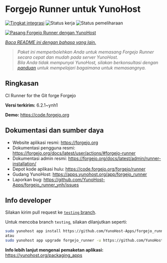 <!--
N.B.: README ini dibuat secara otomatis oleh <https://github.com/YunoHost/apps/tree/master/tools/readme_generator>
Ini TIDAK boleh diedit dengan tangan.
-->

# Forgejo Runner untuk YunoHost

[![Tingkat integrasi](https://apps.yunohost.org/badge/integration/forgejo_runner)](https://ci-apps.yunohost.org/ci/apps/forgejo_runner/)
![Status kerja](https://apps.yunohost.org/badge/state/forgejo_runner)
![Status pemeliharaan](https://apps.yunohost.org/badge/maintained/forgejo_runner)

[![Pasang Forgejo Runner dengan YunoHost](https://install-app.yunohost.org/install-with-yunohost.svg)](https://install-app.yunohost.org/?app=forgejo_runner)

*[Baca README ini dengan bahasa yang lain.](./ALL_README.md)*

> *Paket ini memperbolehkan Anda untuk memasang Forgejo Runner secara cepat dan mudah pada server YunoHost.*  
> *Bila Anda tidak mempunyai YunoHost, silakan berkonsultasi dengan [panduan](https://yunohost.org/install) untuk mempelajari bagaimana untuk memasangnya.*

## Ringkasan

CI Runner for the Git forge Forgejo

**Versi terkirim:** 6.2.1~ynh1

**Demo:** <https://code.forgejo.org>
## Dokumentasi dan sumber daya

- Website aplikasi resmi: <https://forgejo.org>
- Dokumentasi pengguna resmi: <https://forgejo.org/docs/latest/user/actions/#forgejo-runner>
- Dokumentasi admin resmi: <https://forgejo.org/docs/latest/admin/runner-installation/>
- Depot kode aplikasi hulu: <https://code.forgejo.org/forgejo/runner>
- Gudang YunoHost: <https://apps.yunohost.org/app/forgejo_runner>
- Laporkan bug: <https://github.com/YunoHost-Apps/forgejo_runner_ynh/issues>

## Info developer

Silakan kirim pull request ke [`testing` branch](https://github.com/YunoHost-Apps/forgejo_runner_ynh/tree/testing).

Untuk mencoba branch `testing`, silakan dilanjutkan seperti:

```bash
sudo yunohost app install https://github.com/YunoHost-Apps/forgejo_runner_ynh/tree/testing --debug
atau
sudo yunohost app upgrade forgejo_runner -u https://github.com/YunoHost-Apps/forgejo_runner_ynh/tree/testing --debug
```

**Info lebih lanjut mengenai pemaketan aplikasi:** <https://yunohost.org/packaging_apps>
